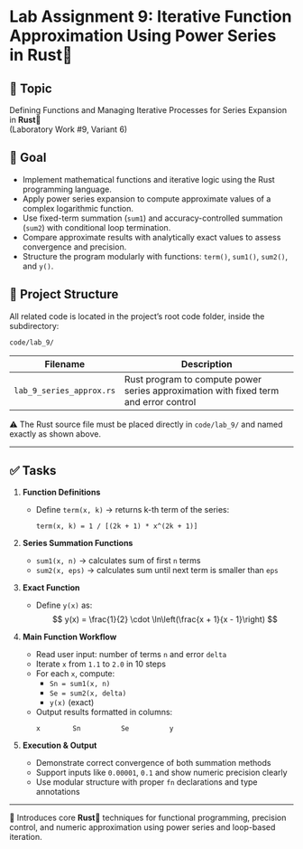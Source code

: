 # Lab Assignment 9: Iterative Function Approximation Using Power Series in Rust🦀

## 🎯 Topic

Defining Functions and Managing Iterative Processes for Series Expansion in **Rust**🦀  
(Laboratory Work #9, Variant 6)

## 📌 Goal

- Implement mathematical functions and iterative logic using the Rust programming language.
- Apply power series expansion to compute approximate values of a complex logarithmic function.
- Use fixed-term summation (`sum1`) and accuracy-controlled summation (`sum2`) with conditional loop termination.
- Compare approximate results with analytically exact values to assess convergence and precision.
- Structure the program modularly with functions: `term()`, `sum1()`, `sum2()`, and `y()`.

## 📂 Project Structure

All related code is located in the project’s root code folder, inside the subdirectory:

```
code/lab_9/
```

<table>
  <thead>
    <tr>
      <th>Filename</th>
      <th>Description</th>
    </tr>
  </thead>
  <tbody>
    <tr>
      <td><code>lab_9_series_approx.rs</code></td>
      <td>Rust program to compute power series approximation with fixed term and error control</td>
    </tr>
  </tbody>
</table>

⚠️ The Rust source file must be placed directly in `code/lab_9/` and named exactly as shown above.

---

## ✅ Tasks

1. **Function Definitions**
   - Define `term(x, k)` → returns k-th term of the series:
     ```
     term(x, k) = 1 / [(2k + 1) * x^(2k + 1)]
     ```

2. **Series Summation Functions**
   - `sum1(x, n)` → calculates sum of first `n` terms  
   - `sum2(x, eps)` → calculates sum until next term is smaller than `eps`

3. **Exact Function**
   - Define `y(x)` as:
     $$
     y(x) = \frac{1}{2} \cdot \ln\left(\frac{x + 1}{x - 1}\right)
     $$

4. **Main Function Workflow**
   - Read user input: number of terms `n` and error `delta`
   - Iterate `x` from `1.1` to `2.0` in 10 steps
   - For each `x`, compute:
     - `Sn = sum1(x, n)`
     - `Se = sum2(x, delta)`
     - `y(x)` (exact)
   - Output results formatted in columns:
     ```
     x        Sn          Se          y
     ```

5. **Execution & Output**
   - Demonstrate correct convergence of both summation methods
   - Support inputs like `0.00001`, `0.1` and show numeric precision clearly
   - Use modular structure with proper `fn` declarations and type annotations

---

📎 Introduces core **Rust**🦀 techniques for functional programming, precision control, and numeric approximation using power series and loop-based iteration.